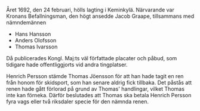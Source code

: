 Året 1692, den 24 februari, hölls lagting i Keminkylä. Närvarande var Kronans Befallningsman, den högt ansedde Jacob Graape, tillsammans med nämndemännen 

- Hans Hansson 
- Anders Olofsson
- Thomas Ivarsson

Då publicerades Kongl. Maj:ts väl författade placater och påbud, som tidigare hade offentliggjorts vid andra tingplatser.

Henrich Persson stämde Thomas Jöensson för att han hade tagit en ren från honom för skidsport, som han senare aldrig fick tillbaka. Det påstås att renen hade gått förlorad på grund av Thomas' handlingar, vilket Thomas inte kan förneka. Därför beslutades att Thomas ska betala Henrich Persson fyra vags eller två riksdaler specie för den nämnda renen.